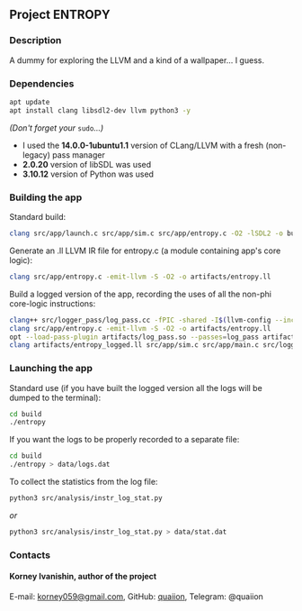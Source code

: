 ## Project ENTROPY

### Description

A dummy for exploring the LLVM and a kind of a wallpaper... I guess.

### Dependencies

```bash
apt update
apt install clang libsdl2-dev llvm python3 -y
```

*(Don't forget your* `sudo`*...)*

- I used the **14.0.0-1ubuntu1.1** version of CLang/LLVM with a fresh (non-legacy) pass manager
- **2.0.20** version of libSDL was used
- **3.10.12** version of Python was used

### Building the app

Standard build:

```bash
clang src/app/launch.c src/app/sim.c src/app/entropy.c -O2 -lSDL2 -o build/entropy -w
```

Generate an .ll LLVM IR file for entropy.c (a module containing app's core logic):

```bash
clang src/app/entropy.c -emit-llvm -S -O2 -o artifacts/entropy.ll
```

Build a logged version of the app, recording the uses of all the non-phi core-logic instructions:

```bash
clang++ src/logger_pass/log_pass.cc -fPIC -shared -I$(llvm-config --includedir) -o artifacts/log_pass.so
clang src/app/entropy.c -emit-llvm -S -O2 -o artifacts/entropy.ll
opt --load-pass-plugin artifacts/log_pass.so --passes=log_pass artifacts/entropy.ll -o artifacts/entropy_logged.ll -S
clang artifacts/entropy_logged.ll src/app/sim.c src/app/main.c src/logger_pass/loggers.c -O2 -lSDL2 -o build/entropy
```

### Launching the app

Standard use (if you have built the logged version all the logs will be dumped to the terminal):

```bash
cd build
./entropy
```

If you want the logs to be properly recorded to a separate file:

```bash
cd build
./entropy > data/logs.dat
```

To collect the statistics from the log file:

```bash
python3 src/analysis/instr_log_stat.py
```

*or*

```bash
python3 src/analysis/instr_log_stat.py > data/stat.dat
```

### Contacts

#### Korney Ivanishin, author of the project
E-mail: korney059@gmail.com,
GitHub: [quaiion](https://github.com/quaiion), Telegram: @quaiion
